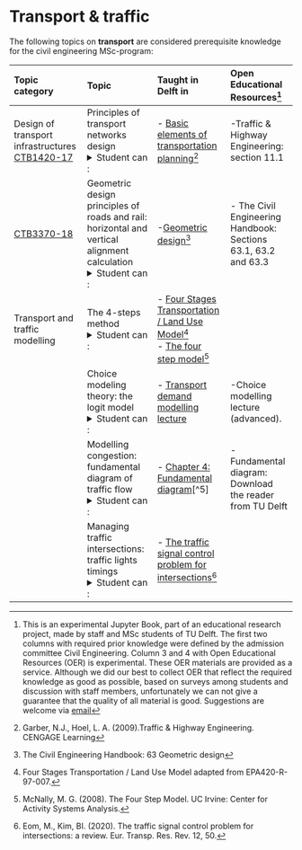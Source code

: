 # Transport & traffic

The following topics on **transport** are considered prerequisite knowledge for the civil engineering MSc-program:

|Topic category|Topic   |Taught in Delft in  | Open Educational Resources[^1] |
|:------|:--------|:------------------|:---------------------------|
| Design of transport infrastructures [CTB1420-17](https://studiegids.tudelft.nl/a101_displayCourse.do?course_id=61902)      | Principles of transport networks design <details><summary>Student can :</summary>- Apply design guidelines and design methodologies for designing the geometric alignment of roads and railways<br>- Explain the relationship between road design and road user behaviour.<br>- Interpret and analyse characteristics of railway infrastructure elements.<br>- Design railways and tram lines.<br>- Display roads and railways design using AutoCAD and Civil3D.<br>- Evaluate the implications of different design alternatives on road user behaviour, traffic safety and traffic operation.<br>- Think critically and make design decisions.</details>    |- [Basic elements of transportation planning](https://users.pfw.edu/sahap/CE450%20Transport%20Policy%20and%20Planning/1.%20Lectures/Books,%20references,%20readings/Chapter%2011%20The%20Transportation%20Planning%20Process.pdf)[^7]   | -Traffic & Highway Engineering: section 11.1
|[CTB3370-18](https://studiegids.tudelft.nl/a101_displayCourse.do?course_id=62037)                      | Geometric design principles of roads and rail: horizontal and vertical alignment calculation <details><summary>Student can :</summary>- Apply design guidelines and design methodologies for designing the geometric alignment of roads and railways<br>- Explain the relationship between road design and road user behaviour.<br>- Interpret and analyse characteristics of railway infrastructure elements.<br>- Think critically and make design decisions.</details>                                                                                                            |-[Geometric design](http://freeit.free.fr/The%20Civil%20Engineering%20Handbook%2C2003/0958%20ch63.pdf)[^2]                                 |- The Civil Engineering Handbook: Sections 63.1, 63.2 and 63.3
| Transport and traffic modelling                   | The 4-steps method <details><summary>Student can :</summary>- Design railways and tram lines.<br>- Display roads and railways design using AutoCAD and Civil3D.<br>- Evaluate the implications of different design alternatives on road user behaviour, traffic safety and traffic operation.<br>- Think critically and make design decisions.</details>                                                                                                            |- [Four Stages Transportation / Land Use Model](https://transportgeography.org/contents/methods/spatial-interactions-gravity-model/transportation-land-use-four-stages-model/)[^4] <br>- [The four step model](https://escholarship.org/uc/item/0r75311t)[^3]                                 | | Spatial interaction models: the gravity method and the lowry model <details><summary>Student can :</summary> <br>- Indicate how water differs from other (liquid) substances and how the liquid properties influence the flow, using dimensionless key figures</details>                                                                                                           |- [Pan, Q. (2023). Transportation land-use modelling and policy. UTA.](https://uta.pressbooks.pub/oertransportlanduse/chapter/chapter-6-land-use-and-transportation-modeling-ii-lowry-model/)                                 |-Transportation land-use modelling and policy: Chapter 6
|                   | Choice modeling theory: the logit model <details><summary>Student can :</summary> <br>- Indicate how water differs from other (liquid) substances and how the liquid properties influence the flow, using dimensionless key figures</details>                                                                                                            |- [Transport demand modelling lecture](https://www.merlot.org/merlot/viewMaterial.htm?id=773415471)                                 |-Choice modelling lecture (advanced).
|                   | Modelling congestion: fundamental diagram of traffic flow <details><summary>Student can :</summary> <br>- Indicate how water differs from other (liquid) substances and how the liquid properties influence the flow, using dimensionless key figures</details>                                                                                                            |- [Chapter 4: Fundamental diagram](https://ocw.tudelft.nl/course-readings/chapter-4-fundamental-diagrams/)[^5]                                 |- Fundamental diagram: Download the reader from TU Delft
|    | Managing traffic intersections: traffic lights timings <details><summary>Student can :</summary> <br>- Indicate how water differs from other (liquid) substances and how the liquid properties influence the flow, using dimensionless key figures</details>                                                                                                          |- [The traffic signal control problem for intersections](https://etrr.springeropen.com/articles/10.1186/s12544-020-00440-8)[^6]                                 |

[^1]: This is an experimental Jupyter Book, part of an educational research project, made by staff and MSc students of TU Delft. The first two columns with required prior knowledge were defined by the admission committee Civil Engineering. Column 3 and 4 with Open Educational Resources (OER) is experimental. These OER materials are provided as a service. Although we did our best to collect OER that reflect the required knowledge as good as possible, based on surveys among students and discussion with staff members, unfortunately we can not give a guarantee that the quality of all material is good. Suggestions are welcome via [email](mailto:h.r.schipper@tudelft.nl?subject=PRE-for-CEM-suggestions)
[^2]: The Civil Engineering Handbook: 63 Geometric design
[^3]: McNally, M. G. (2008). The Four Step Model. UC Irvine: Center for Activity Systems Analysis.
[^4]: Four Stages Transportation / Land Use Model adapted from EPA420-R-97-007.
[^6]: Eom, M., Kim, BI. (2020). The traffic signal control problem for intersections: a review. Eur. Transp. Res. Rev. 12, 50.
[^7]: Garber, N.J., Hoel, L. A. (2009).Traffic & Highway Engineering. CENGAGE Learning